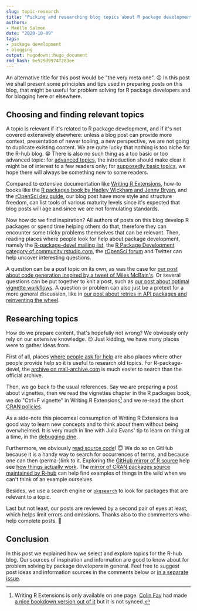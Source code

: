 ```yaml
---
slug: topic-research 
title: "Picking and researching blog topics about R package development" 
authors: 
- Maëlle Salmon 
date: "2020-10-09" 
tags: 
- package development 
- blogging
output: hugodown::hugo_document
rmd_hash: 6e529d9974f283ee
---
```


An alternative title for this post would be "the very meta one".
:wink: In this post we shall present some principles and tips used in preparing posts on this blog, that might be useful for problem solving for R package developers and for blogging here or elsewhere.

## Choosing and finding relevant topics

A topic is relevant if it's related to R package development, and if it's not covered extensively elsewhere: unless a blog post can provide more context, presentation of newer tooling, a new perspective, we are not going to duplicate existing content.
We are quite lucky that nothing is too niche for the R-hub blog.
:grin: There is also no such thing as a too basic or too advanced topic: for [advanced topics](/2020/02/20/processx-blocked-sigchld/), the introduction should make clear it might be of interest to a few readers only; for [supposedly basic topics](/2019/12/12/internal-functions/), we hope there will always be something new to some readers.

Compared to extensive documentation like [Writing R Extensions](https://cran.r-project.org/doc/manuals/r-release/R-exts.html), how-to books like the [R packages book by Hadley Wickham and Jenny Bryan](https://r-pkgs.org/), and the [rOpenSci dev guide](https://devguide.ropensci.org), our blog post have more style and structure freedom, can list tools of various maturity levels since it's expected that blog posts will age and since we are not formulating standards.

Now how do we find inspiration?
All authors of posts on this blog develop R packages or spend time helping others do that, therefore they can encounter some tricky problems themselves that can be relevant.
Then, reading places where people look for help about package development, namely the [R-package-devel mailing list](https://stat.ethz.ch/mailman/listinfo/r-package-devel), the [R Package Development category of community.rstudio.com](https://community.rstudio.com/c/package-development/11), the [rOpenSci forum](https://discuss.ropensci.org) and Twitter can help uncover interesting questions.

A question can be a post topic on its own, as was the case for [our post about code generation inspired by a tweet of Miles McBain's](/2020/02/10/code-generation/).
Or several questions can be put together to knit a post, such as [our post about optimal vignette workflows](/2020/06/03/vignettes/).
A question or problem can also just be a pretext for a more general discussion, like in [our post about retries in API packages and reinventing the wheel](/2020/04/07/retry-wheel/).

## Researching topics

How do we prepare content, that's hopefully not wrong?
We obviously only rely on our extensive knowledge.
:wink: Just kidding, we have many places were to gather ideas from.

First of all, places [where people ask for help](/2019/04/11/r-package-devel/) are also places where other people provide help so it is useful to research old topics.
For R-package-devel, the [archive on mail-archive.com](https://www.mail-archive.com/r-package-devel@r-project.org/) is much easier to search than the official archive.

Then, we go back to the usual references.
Say we are preparing a post about vignettes, then we read the vignettes chapter in the R packages book, we do "Ctrl+F vignette" in Writing R Extensions[^1] and we re-read the short [CRAN policies](https://cran.r-project.org/web/packages/policies.html).

[^1]: Writing R Extensions is only available on one page.
    [Colin Fay](https://colinfay.me/) had made [a nice bookdown version out of it](https://colinfay.me/writing-r-extensions/creating-r-packages.html) but it is not synced.

As a side-note this piecemeal consumption of Writing R Extensions is a good way to learn new concepts and to think about them without being overwhelmed.
It is very much in line with Julia Evans' tip to learn on thing at a time, in the [debugging zine](https://wizardzines.com/zines/bugs/).

Furthermore, we obviously [read source code](/2019/05/14/read-the-source/)!
:innocent: We do so on GitHub because it is a handy way to search for occurrences of terms, and because one can then (perma-)link to it.
Exploring the [GitHub mirror of R source](https://github.com/wch/r-source) help see [how things actually work](/2020/05/20/rbuildignore/#standard-known-directory-and-files).
The [mirror of CRAN packages source maintained by R-hub](https://github.com/cran) can help find examples of things in the wild when we can't think of an example ourselves.

Besides, we use a search engine or [`pkgsearch`](https://r-hub.github.io/pkgsearch/index.html) to look for packages that are relevant to a topic.

Last but not least, our posts are reviewed by a second pair of eyes at least, which helps limit errors and omissions.
Thanks also to the commenters who help complete posts.
:pray:

## Conclusion

In this post we explained how we select and explore topics for the R-hub blog.
Our sources of inspiration and information are good to know about for problem solving by package developers in general.
Feel free to suggest post ideas and information sources in the comments below or [in a separate issue](https://github.com/r-hub/blog/issues/).
